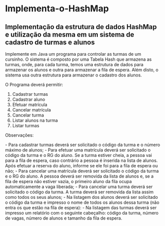 # Implementa-o-HashMap
## Implementação da estrutura de dados HashMap e utilização da mesma em um sistema de cadastro de turmas e alunos


<p>Implemente em Java um programa para controlar as turmas de um cursinho. O sistema é composto por uma Tabela Hash que armazena as turmas, onde, para cada turma, temos uma estrutura de dados para armazenar os alunos e outra para armazenar a fila de espera. Além disto, o sistema usa outra estrutura para armazenar o cadastro dos alunos.<p>
<p>O Programa deverá permitir:<p>


1. Cadastrar turmas
2. Cadastrar aluno
3. Efetuar matrícula
4. Cancelar matrícula
5. Cancelar turma
6. Listar alunos na turma
7. Listar turmas
<p>
Observações:
<p>
- Para cadastrar turmas deverá ser solicitado o código da turma e o número máximo de
alunos;
- Para efetuar uma matrícula deverá ser solicitado o código da turma e o RG do aluno. Se
a turma estiver cheia, a pessoa vai para a fila de espera, caso contrário a pessoa é inserida
na lista de alunos. Após efetuar a reserva do aluno, informe se ele foi para a fila de espera
ou não;
- Para cancelar uma matrícula deverá ser solicitado o código da turma e o RG do aluno. A
pessoa deverá ser removida da lista de alunos e, se a fila de espera não estiver vazia, o
primeiro aluno da fila ocupa automaticamente a vaga liberada;
- Para cancelar uma turma deverá ser solicitado o código da turma. A turma deverá ser
removida da lista assim como todos os seus alunos;
- Na listagem dos alunos deverá ser solicitado o código da turma e impresso o nome de
todos os alunos dessa turma (não entra os que estão na fila de espera):
- Na listagem das turmas deverá ser impresso um relatório com o seguinte cabeçalho:
código da turma, número de vagas, número de alunos e tamanho da fila de espera.